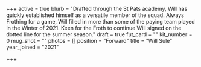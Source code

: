 +++
active = true
blurb = "Drafted through the St Pats academy, Will has quickly established himself as a versatile member of the squad. Always Frothing for a game, Will filled in more than some of the paying team played in the Winter of 2021. Keen for the Froth to continue Will signed on the dotted line for the summer season."
draft = true
fut_card = ""
kit_number = 0
mug_shot = ""
photos = []
position = "Forward"
title = "Will Sule"
year_joined = "2021"

+++
